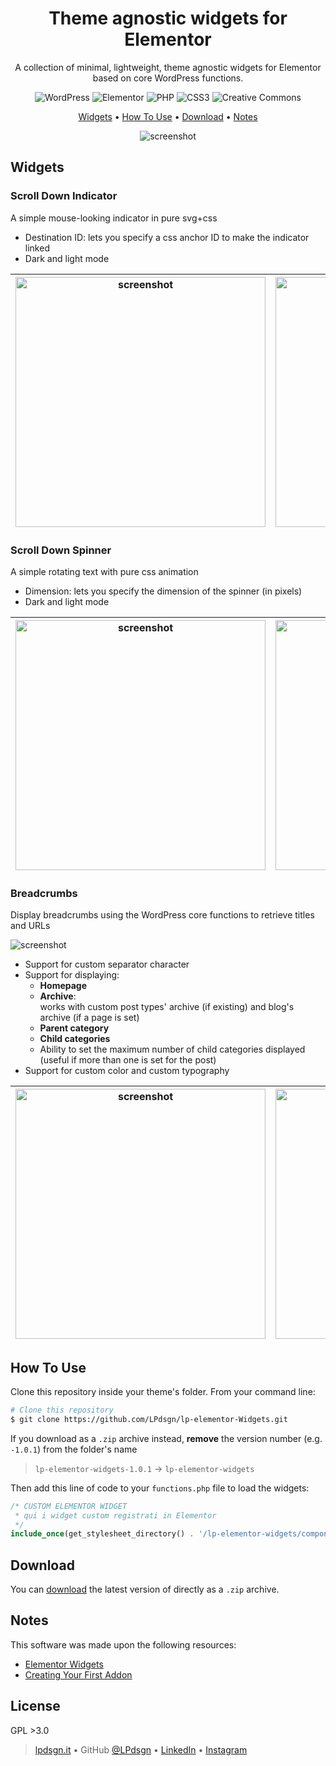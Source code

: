 <center>

# Theme agnostic widgets for Elementor

A collection of minimal, lightweight, theme agnostic widgets for Elementor based on core WordPress functions.

![WordPress](https://img.shields.io/badge/WordPress-%23117AC9.svg?style=flat&logo=WordPress&logoColor=white)
![Elementor](https://img.shields.io/badge/Elementor-92003B?logo=elementor&logoColor=fff&style=flat)
![PHP](https://img.shields.io/badge/php-%23777BB4.svg?style=flat&logo=php&logoColor=white)
![CSS3](https://img.shields.io/badge/css3-%231572B6.svg?style=flat&logo=css3&logoColor=white)
![Creative Commons](https://assets.lpdsgn.it/media/BY-NC-SA.png)

[Widgets](#widgets) •
[How To Use](#how-to-use) •
[Download](#download) •
[Notes](#notes)

![screenshot](https://assets.lpdsgn.it/media/lp-elementor-widgets/Elementor-Widgets-Cover.jpg)

</center>

## Widgets

### Scroll Down Indicator
A simple mouse-looking indicator in pure svg+css
+ Destination ID: lets you specify a css anchor ID to make the indicator linked
+ Dark and light mode

| <img src="https://assets.lpdsgn.it/media/lp-elementor-widgets/scrollDownIndicator_preview_1.jpg" alt="screenshot" width="400"/> | <img src="https://assets.lpdsgn.it/media/lp-elementor-widgets/scrollDownIndicator_preview.gif" alt="screenshot" width="400"/> |
|---|---|
 
### Scroll Down Spinner
A simple rotating text with pure css animation
+ Dimension: lets you specify the dimension of the spinner (in pixels)
+ Dark and light mode

| <img src="https://assets.lpdsgn.it/media/lp-elementor-widgets/scrollDownSpinner_preview_1.jpg" alt="screenshot" width="400"/> | <img src="https://assets.lpdsgn.it/media/lp-elementor-widgets/scrollDownSpinner_preview.gif" alt="screenshot" width="400"/> |
|---|---|

### Breadcrumbs
Display breadcrumbs using the WordPress core functions to retrieve titles and URLs

![screenshot](https://assets.lpdsgn.it/media/lp-elementor-widgets/Breadcrumbs-preview-3.jpg)
+ Support for custom separator character
+ Support for displaying:
  - **Homepage**
  - **Archive**:<br>works with custom post types' archive (if existing) and blog's archive (if a page is set)
  - **Parent category**
  - **Child categories**
  - Ability to set the maximum number of child categories displayed (useful if more than one is set for the post)
+ Support for custom color and custom typography

| <img src="https://assets.lpdsgn.it/media/lp-elementor-widgets/Breadcrumbs-preview-1.1.jpg" alt="screenshot" width="400"/> | <img src="https://assets.lpdsgn.it/media/lp-elementor-widgets/Breadcrumbs-preview-2.1.jpg" alt="screenshot" width="400"/> |
|---|---|


## How To Use

Clone this repository inside your theme's folder. From your command line:
```bash
# Clone this repository
$ git clone https://github.com/LPdsgn/lp-elementor-Widgets.git
```

If you download as a `.zip` archive instead, **remove** the version number (e.g. `-1.0.1`) from the folder's name
> `lp-elementor-widgets-1.0.1` → `lp-elementor-widgets`

Then add this line of code to your `functions.php` file to load the widgets:
```php
/* CUSTOM ELEMENTOR WIDGET 
 * qui i widget custom registrati in Elementor
 */
include_once(get_stylesheet_directory() . '/lp-elementor-widgets/components.php');
```

## Download

You can [download](https://github.com/LPdsgn/LP-Elementor-Widgets/releases/) the latest version of directly as a `.zip` archive.

## Notes

This software was made upon the following resources:

- [Elementor Widgets](https://developers.elementor.com/docs/widgets/)
- [Creating Your First Addon](https://developers.elementor.com/docs/getting-started/first-addon/)

## License

GPL >3.0


> [lpdsgn.it](https://lpdsgn.it) • 
> GitHub [@LPdsgn](https://github.com/LPdsgn) • 
> [LinkedIn](https://www.linkedin.com/in/luigi-pedata-lpdsgn/) • 
> [Instagram](https://www.instagram.com/lpdsgn.it/)

